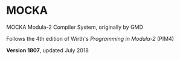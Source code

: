 # MOCKA
MOCKA Modula-2 Compiler System, originally by GMD

Follows the 4th edition of Wirth's *Programming in Modula-2* (PIM4)

**Version 1807**, updated July 2018
